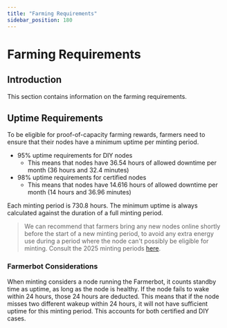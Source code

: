 ```yaml
---
title: "Farming Requirements"
sidebar_position: 180
---
```


<h1> Farming Requirements </h1>



## Introduction

This section contains information on the farming requirements.

## Uptime Requirements

To be eligible for proof-of-capacity farming rewards, farmers need to ensure that their nodes have a minimum uptime per minting period. 

- 95% uptime requirements for DIY nodes
  - This means that nodes have 36.54 hours of allowed downtime per month (36 hours and 32.4 minutes)
- 98% uptime requirements for certified nodes
  - This means that nodes have 14.616 hours of allowed downtime per month (14 hours and 36.96 minutes)

Each minting period is 730.8 hours. The minimum uptime is always calculated against the duration of a full minting period. 

> We can recommend that farmers bring any new nodes online shortly before the start of a new minting period, to avoid any extra energy use during a period where the node can't possibly be eligible for minting. Consult the 2025 minting periods [here](./farming_optimization/minting_periods.md#2025-minting-periods).

### Farmerbot Considerations

When minting considers a node running the Farmerbot, it counts standby time as uptime, as long as the node is healthy. If the node fails to wake within 24 hours, those 24 hours are deducted. This means that if the node misses two different wakeup within 24 hours, it will not have sufficient uptime for this minting period. This accounts for both certified and DIY cases.